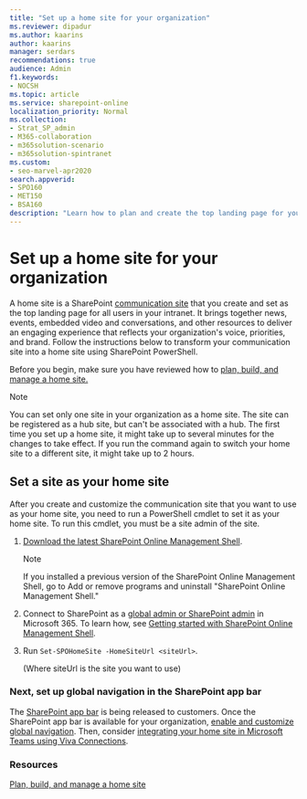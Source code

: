 ```yaml
---
title: "Set up a home site for your organization"
ms.reviewer: dipadur
ms.author: kaarins
author: kaarins
manager: serdars
recommendations: true
audience: Admin
f1.keywords:
- NOCSH
ms.topic: article
ms.service: sharepoint-online
localization_priority: Normal
ms.collection:  
- Strat_SP_admin
- M365-collaboration
- m365solution-scenario
- m365solution-spintranet
ms.custom:
- seo-marvel-apr2020
search.appverid:
- SPO160
- MET150
- BSA160
description: "Learn how to plan and create the top landing page for your organization, and then set it as your home site."
---
```


# Set up a home site for your organization
  
A home site is a SharePoint [communication site](https://support.office.com/article/94A33429-E580-45C3-A090-5512A8070732) that you create and set as the top landing page for all users in your intranet. It brings together news, events, embedded video and conversations, and other resources to deliver an engaging experience that reflects your organization's voice, priorities, and brand. Follow the instructions below to transform your communication site into a home site using SharePoint PowerShell.
<br>

Before you begin, make sure you have reviewed how to [plan, build, and manage a home site.](/home-site-plan) 

> [!NOTE]
> You can set only one site in your organization as a home site. The site can be registered as a hub site, but can't be associated with a hub. The first time you set up a home site, it might take up to several minutes for the changes to take effect. If you run the command again to switch your home site to a different site, it might take up to 2 hours.

## Set a site as your home site

After you create and customize the communication site that you want to use as your home site, you need to run a PowerShell cmdlet to set it as your home site. To run this cmdlet, you must be a site admin of the site.

1. [Download the latest SharePoint Online Management Shell](https://go.microsoft.com/fwlink/p/?LinkId=255251).

    > [!NOTE]
    > If you installed a previous version of the SharePoint Online Management Shell, go to Add or remove programs and uninstall "SharePoint Online Management Shell." 

2. Connect to SharePoint as a [global admin or SharePoint admin](./sharepoint-admin-role.md) in Microsoft 365. To learn how, see [Getting started with SharePoint Online Management Shell](/powershell/sharepoint/sharepoint-online/connect-sharepoint-online).
    
3. Run `Set-SPOHomeSite -HomeSiteUrl <siteUrl>`.

    (Where siteUrl is the site you want to use)
    
### Next, set up global navigation in the SharePoint app bar

The [SharePoint app bar](sharepoint-app-bar.md) is being released to customers. Once the SharePoint app bar is available for your organization, [enable and customize global navigation](sharepoint-app-bar.md#customize-global-navigation-in-the-app-bar). Then, consider [integrating your home site in Microsoft Teams using Viva Connections](viva-connections.md). 


### Resources

[Plan, build, and manage a home site](/home-site-plan)
